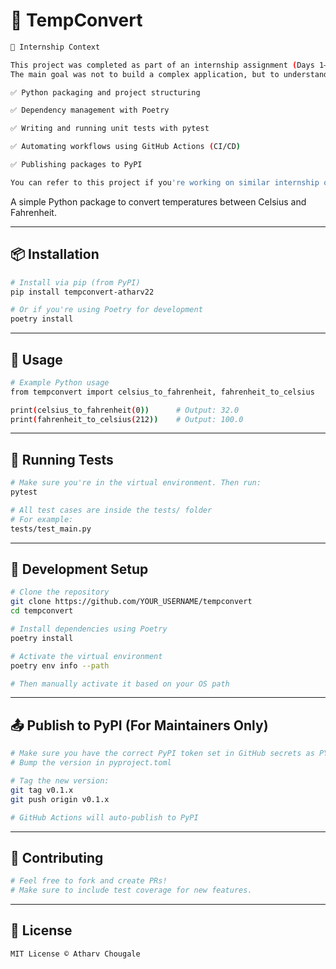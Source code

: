 # 🧊 TempConvert

```bash
📌 Internship Context

This project was completed as part of an internship assignment (Days 1–15).
The main goal was not to build a complex application, but to understand and practice:

✅ Python packaging and project structuring

✅ Dependency management with Poetry

✅ Writing and running unit tests with pytest

✅ Automating workflows using GitHub Actions (CI/CD)

✅ Publishing packages to PyPI

You can refer to this project if you're working on similar internship or learning tasks.
```

A simple Python package to convert temperatures between Celsius and Fahrenheit.

---

## 📦 Installation

```bash
# Install via pip (from PyPI)
pip install tempconvert-atharv22
```

```bash
# Or if you're using Poetry for development
poetry install
```

---

## 🚀 Usage

```bash
# Example Python usage
from tempconvert import celsius_to_fahrenheit, fahrenheit_to_celsius

print(celsius_to_fahrenheit(0))      # Output: 32.0
print(fahrenheit_to_celsius(212))    # Output: 100.0
```

---

## 🧪 Running Tests

```bash
# Make sure you're in the virtual environment. Then run:
pytest
```

```bash
# All test cases are inside the tests/ folder
# For example:
tests/test_main.py
```

---

## 🔧 Development Setup

```bash
# Clone the repository
git clone https://github.com/YOUR_USERNAME/tempconvert
cd tempconvert
```

```bash
# Install dependencies using Poetry
poetry install
```

```bash
# Activate the virtual environment
poetry env info --path

# Then manually activate it based on your OS path
```

---

## 📤 Publish to PyPI (For Maintainers Only)

```bash
# Make sure you have the correct PyPI token set in GitHub secrets as PYPI_API_TOKEN
# Bump the version in pyproject.toml
```

```bash
# Tag the new version:
git tag v0.1.x
git push origin v0.1.x

# GitHub Actions will auto-publish to PyPI
```

---

## 🤝 Contributing

```bash
# Feel free to fork and create PRs!
# Make sure to include test coverage for new features.
```

---

## 📄 License

```bash
MIT License © Atharv Chougale
```

